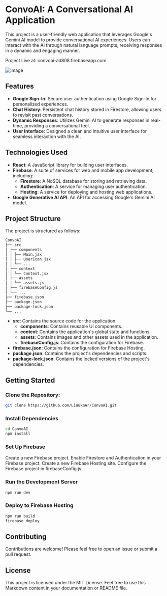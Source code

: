# ConvoAI: A Conversational AI Application

This project is a user-friendly web application that leverages Google's Gemini AI model to provide conversational AI experiences. Users can interact with the AI through natural language prompts, receiving responses in a dynamic and engaging manner.

Project Live at: convoai-ad808.firebaseapp.com

![image](https://github.com/user-attachments/assets/4c01a249-37a1-4ec4-937a-af9646a2eab9)

## Features

- **Google Sign-In**: Secure user authentication using Google Sign-In for personalized experiences.
- **Chat History**: Persistent chat history stored in Firestore, allowing users to revisit past conversations.
- **Dynamic Responses**: Utilizes Gemini AI to generate responses in real-time, providing a conversational feel.
- **User Interface**: Designed a clean and intuitive user interface for seamless interaction with the AI.

## Technologies Used

- **React**: A JavaScript library for building user interfaces.
- **Firebase**: A suite of services for web and mobile app development, including:
  - **Firestore**: A NoSQL database for storing and retrieving data.
  - **Authentication**: A service for managing user authentication.
  - **Hosting**: A service for deploying and hosting web applications.
- **Google Generative AI API**: An API for accessing Google's Gemini AI model.

## Project Structure

The project is structured as follows:
``` bash
ConvoAI
├── src
│ ├── components
│ │ ├── Main.jsx
│ │ ├── UserIcon.jsx
│ │ └── ...
│ ├── context
│ │ └── Context.jsx
│ ├── assets
│ │ └── assets.js
│ ├── firebaseConfig.js
│ └── ...
├── firebase.json
├── package.json
├── package-lock.json
└── ...
```

- **src**: Contains the source code for the application.
  - **components**: Contains reusable UI components.
  - **context**: Contains the application's global state and functions.
  - **assets**: Contains images and other assets used in the application.
  - **firebaseConfig.js**: Contains the configuration for Firebase.
- **firebase.json**: Contains the configuration for Firebase Hosting.
- **package.json**: Contains the project's dependencies and scripts.
- **package-lock.json**: Contains the locked versions of the project's dependencies.

## Getting Started

### Clone the Repository:

```bash
git clone https://github.com/LinukaAr/ConvoAI.git
```

### Install Dependencies
```bash
cd ConvoAI
npm install 
```

### Set Up Firebase
Create a new Firebase project.
Enable Firestore and Authentication in your Firebase project.
Create a new Firebase Hosting site.
Configure the Firebase project in firebaseConfig.js.

### Run the Development Server
```bash
npm run dev
```
### Deploy to Firebase Hosting
``` bash
npm run build
firebase deploy
```

## Contributing
Contributions are welcome! Please feel free to open an issue or submit a pull request.

## License
This project is licensed under the MIT License.
Feel free to use this Markdown content in your documentation or README file.
